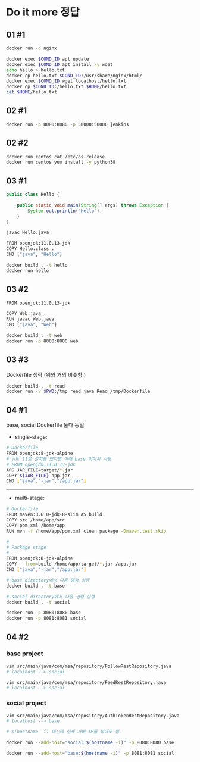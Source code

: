 # Do it more 정답

## 01 #1

```bash
docker run -d nginx

docker exec $COND_ID apt update
docker exec $COND_ID apt install -y wget
echo hello > hello.txt
docker cp hello.txt $COND_ID:/usr/share/nginx/html/
docker exec $COND_ID wget localhost/hello.txt
docker cp $COND_ID:/hello.txt $HOME/hello.txt
cat $HOME/hello.txt
```

## 02 #1

```bash
docker run -p 8080:8080 -p 50000:50000 jenkins
```

## 02 #2

```bash
docker run centos cat /etc/os-release
docker run centos yum install -y python38
```


## 03 #1

```java
public class Hello {

    public static void main(String[] args) throws Exception {
        System.out.println("Hello");
    }
}
```

```bash
javac Hello.java
```

```bash
FROM openjdk:11.0.13-jdk
COPY Hello.class .
CMD ["java", "Hello"]
```

```bash
docker build . -t hello
docker run hello
```

## 03 #2

```bash
FROM openjdk:11.0.13-jdk

COPY Web.java .
RUN javac Web.java
CMD ["java", "Web"]
```

```bash
docker build . -t web
docker run -p 8000:8000 web
```

## 03 #3


Dockerfile 생략 (위와 거의 비슷함.)

```bash
docker build . -t read
docker run -v $PWD:/tmp read java Read /tmp/Dockerfile
```


## 04 #1

base, social Dockerfile 둘다 동일

- single-stage:

```bash
# Dockerfile
FROM openjdk:8-jdk-alpine
# jdk 11로 설치를 했다면 아래 base 이미지 사용
# FROM openjdk:11.0.13-jdk
ARG JAR_FILE=target/*.jar
COPY ${JAR_FILE} app.jar
CMD ["java","-jar","/app.jar"]
```

---

- multi-stage:

```bash
# Dockerfile
FROM maven:3.6.0-jdk-8-slim AS build
COPY src /home/app/src
COPY pom.xml /home/app
RUN mvn -f /home/app/pom.xml clean package -Dmaven.test.skip

#
# Package stage
#
FROM openjdk:8-jdk-alpine
COPY --from=build /home/app/target/*.jar /app.jar
CMD ["java","-jar","/app.jar"]
```

```bash
# base directory에서 다음 명령 실행
docker build . -t base

# social directory에서 다음 명령 실행
docker build . -t social

docker run -p 8080:8080 base
docker run -p 8081:8081 social
```

## 04 #2

### base project

```bash
vim src/main/java/com/msa/repository/FollowRestRepository.java
# localhost --> social

vim src/main/java/com/msa/repository/FeedRestRepository.java
# localhost --> social
```

### social project

```bash
vim src/main/java/com/msa/repository/AuthTokenRestRepository.java
# localhost --> base
```

```bash
# $(hostname -i) 대신에 실제 서버 IP를 넣어도 됨.

docker run --add-host="social:$(hostname -i)" -p 8080:8080 base

docker run --add-host="base:$(hostname -i)" -p 8081:8081 social
```
